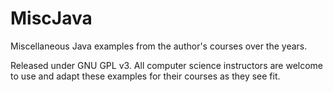 # MiscJava

Miscellaneous Java examples from the author's courses over the years.

Released under GNU GPL v3. All computer science instructors are welcome to use and adapt these examples for their courses as they see fit.
